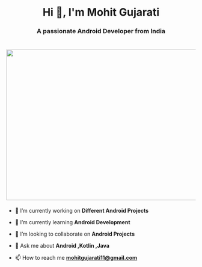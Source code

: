 <h1 align="center">Hi 👋, I'm Mohit Gujarati</h1>
<h3 align="center">A passionate Android Developer from India</h3>

<h1 align="center" 
   >
 <img src="https://cdn.dribbble.com/users/124147/screenshots/2193587/media/1bdfe47933e02dd484268ffeb3dba692.gif" 
 width="800"
 height="400"
  padding:  2000px  100px  100px 100px;
 />
</h1>

- 🔭 I’m currently working on **Different Android Projects**

- 🌱 I’m currently learning **Android Development**

- 👯 I’m looking to collaborate on **Android Projects**

- 💬 Ask me about **Android ,Kotlin ,Java**

- 📫 How to reach me **mohitgujarati11@gmail.com**



